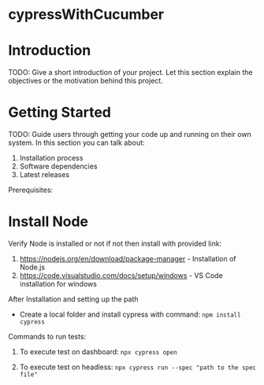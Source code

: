 # cypressWithCucumber

# Introduction 
TODO: Give a short introduction of your project. Let this section explain the objectives or the motivation behind this project. 

# Getting Started
TODO: Guide users through getting your code up and running on their own system. In this section you can talk about:
1.	Installation process
2.	Software dependencies
3.	Latest releases

Prerequisites: 

# Install Node 

Verify Node is installed or not if not then install with provided link: 
1. https://nodejs.org/en/download/package-manager - Installation of Node.js 
2. https://code.visualstudio.com/docs/setup/windows - VS Code installation for windows

After Installation and setting up the path 

* Create a local folder and install cypress with command:
    `npm install cypress`

Commands to run tests: 

1. To execute test on dashboard: 
    `npx cypress open`

2. To execute test on headless: 
    `npx cypress run --spec "path to the spec file"`
